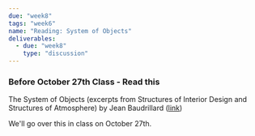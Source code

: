 ```yaml
---
due: "week8"
tags: "week6"
name: "Reading: System of Objects"
deliverables:
  - due: "week8"
    type: "discussion"
---
```


<a name="wk6_read_this"></a>
### Before October 27th Class - Read this

The System of Objects (excerpts from Structures of Interior Design and Structures of Atmosphere) by Jean Baudrillard ([link]({{urls.media}}/weeks/06/systemofobjects.pdf))

We'll go over this in class on October 27th.
